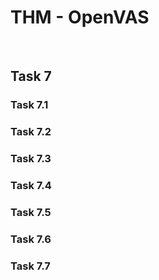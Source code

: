 # THM - OpenVAS

<br>

## Task 7

### Task 7.1

> 

### Task 7.2

> 

### Task 7.3

> 

### Task 7.4

> 

### Task 7.5

> 

### Task 7.6

> 

### Task 7.7

> 

<br>

